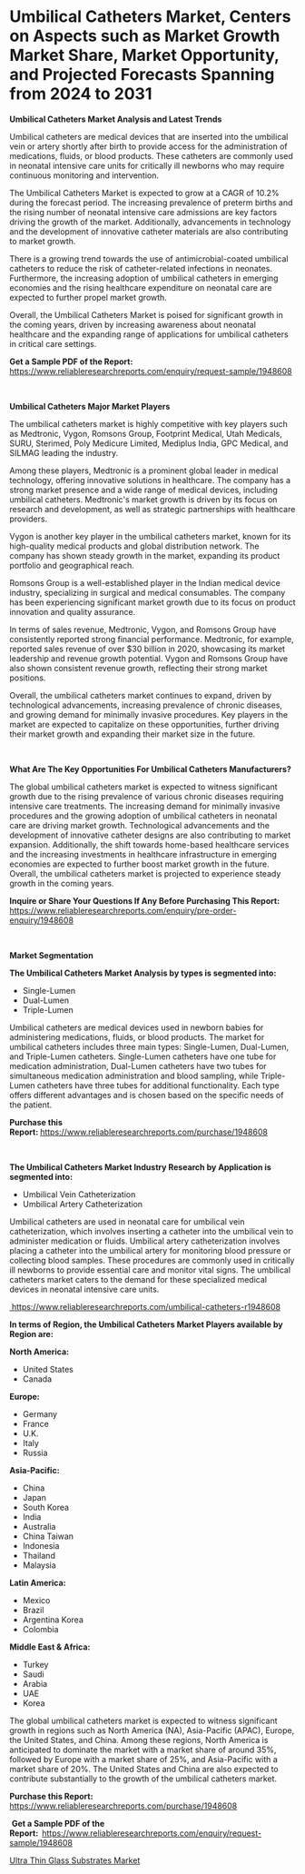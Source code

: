 <p><h1>Umbilical Catheters Market, Centers on Aspects such as Market Growth Market Share, Market Opportunity, and Projected Forecasts Spanning from 2024 to 2031</h1></p><p><strong>Umbilical Catheters Market Analysis and Latest Trends</strong></p>
<p><p>Umbilical catheters are medical devices that are inserted into the umbilical vein or artery shortly after birth to provide access for the administration of medications, fluids, or blood products. These catheters are commonly used in neonatal intensive care units for critically ill newborns who may require continuous monitoring and intervention.</p><p>The Umbilical Catheters Market is expected to grow at a CAGR of 10.2% during the forecast period. The increasing prevalence of preterm births and the rising number of neonatal intensive care admissions are key factors driving the growth of the market. Additionally, advancements in technology and the development of innovative catheter materials are also contributing to market growth.</p><p>There is a growing trend towards the use of antimicrobial-coated umbilical catheters to reduce the risk of catheter-related infections in neonates. Furthermore, the increasing adoption of umbilical catheters in emerging economies and the rising healthcare expenditure on neonatal care are expected to further propel market growth.</p><p>Overall, the Umbilical Catheters Market is poised for significant growth in the coming years, driven by increasing awareness about neonatal healthcare and the expanding range of applications for umbilical catheters in critical care settings.</p></p>
<p><strong>Get a Sample PDF of the Report:&nbsp;</strong> <a href="https://www.reliableresearchreports.com/enquiry/request-sample/1948608">https://www.reliableresearchreports.com/enquiry/request-sample/1948608</a></p>
<p>&nbsp;</p>
<p><strong>Umbilical Catheters Major Market Players</strong></p>
<p><p>The umbilical catheters market is highly competitive with key players such as Medtronic, Vygon, Romsons Group, Footprint Medical, Utah Medicals, SURU, Sterimed, Poly Medicure Limited, Mediplus India, GPC Medical, and SILMAG leading the industry. </p><p>Among these players, Medtronic is a prominent global leader in medical technology, offering innovative solutions in healthcare. The company has a strong market presence and a wide range of medical devices, including umbilical catheters. Medtronic's market growth is driven by its focus on research and development, as well as strategic partnerships with healthcare providers.</p><p>Vygon is another key player in the umbilical catheters market, known for its high-quality medical products and global distribution network. The company has shown steady growth in the market, expanding its product portfolio and geographical reach.</p><p>Romsons Group is a well-established player in the Indian medical device industry, specializing in surgical and medical consumables. The company has been experiencing significant market growth due to its focus on product innovation and quality assurance.</p><p>In terms of sales revenue, Medtronic, Vygon, and Romsons Group have consistently reported strong financial performance. Medtronic, for example, reported sales revenue of over $30 billion in 2020, showcasing its market leadership and revenue growth potential. Vygon and Romsons Group have also shown consistent revenue growth, reflecting their strong market positions.</p><p>Overall, the umbilical catheters market continues to expand, driven by technological advancements, increasing prevalence of chronic diseases, and growing demand for minimally invasive procedures. Key players in the market are expected to capitalize on these opportunities, further driving their market growth and expanding their market size in the future.</p></p>
<p>&nbsp;</p>
<p><strong>What Are The Key Opportunities For Umbilical Catheters Manufacturers?</strong></p>
<p><p>The global umbilical catheters market is expected to witness significant growth due to the rising prevalence of various chronic diseases requiring intensive care treatments. The increasing demand for minimally invasive procedures and the growing adoption of umbilical catheters in neonatal care are driving market growth. Technological advancements and the development of innovative catheter designs are also contributing to market expansion. Additionally, the shift towards home-based healthcare services and the increasing investments in healthcare infrastructure in emerging economies are expected to further boost market growth in the future. Overall, the umbilical catheters market is projected to experience steady growth in the coming years.</p></p>
<p><strong>Inquire or Share Your Questions If Any Before Purchasing This Report:</strong> <a href="https://www.reliableresearchreports.com/enquiry/pre-order-enquiry/1948608">https://www.reliableresearchreports.com/enquiry/pre-order-enquiry/1948608</a></p>
<p>&nbsp;</p>
<p><strong>Market Segmentation</strong></p>
<p><strong>The Umbilical Catheters Market Analysis by types is segmented into:</strong></p>
<p><ul><li>Single-Lumen</li><li>Dual-Lumen</li><li>Triple-Lumen</li></ul></p>
<p><p>Umbilical catheters are medical devices used in newborn babies for administering medications, fluids, or blood products. The market for umbilical catheters includes three main types: Single-Lumen, Dual-Lumen, and Triple-Lumen catheters. Single-Lumen catheters have one tube for medication administration, Dual-Lumen catheters have two tubes for simultaneous medication administration and blood sampling, while Triple-Lumen catheters have three tubes for additional functionality. Each type offers different advantages and is chosen based on the specific needs of the patient.</p></p>
<p><strong>Purchase this Report:&nbsp;</strong><a href="https://www.reliableresearchreports.com/purchase/1948608">https://www.reliableresearchreports.com/purchase/1948608</a></p>
<p>&nbsp;</p>
<p><strong>The Umbilical Catheters Market Industry Research by Application is segmented into:</strong></p>
<p><ul><li>Umbilical Vein Catheterization</li><li>Umbilical Artery Catheterization</li></ul></p>
<p><p>Umbilical catheters are used in neonatal care for umbilical vein catheterization, which involves inserting a catheter into the umbilical vein to administer medication or fluids. Umbilical artery catheterization involves placing a catheter into the umbilical artery for monitoring blood pressure or collecting blood samples. These procedures are commonly used in critically ill newborns to provide essential care and monitor vital signs. The umbilical catheters market caters to the demand for these specialized medical devices in neonatal intensive care units.</p></p>
<p><a href="https://www.reliableresearchreports.com/umbilical-catheters-r1948608">&nbsp;https://www.reliableresearchreports.com/umbilical-catheters-r1948608</a></p>
<p><strong>In terms of Region, the Umbilical Catheters Market Players available by Region are:</strong></p>
<p>
    <p> <strong> North America: </strong>
        <ul>
            <li>United States</li>
            <li>Canada</li>
        </ul>
        </p> 
    <p> <strong> Europe: </strong>
        <ul>
            <li>Germany</li>
            <li>France</li>
            <li>U.K.</li>
            <li>Italy</li>
            <li>Russia</li>
        </ul>
        </p> 
    <p> <strong> Asia-Pacific: </strong>
        <ul>
            <li>China</li>
            <li>Japan</li>
            <li>South Korea</li>
            <li>India</li>
            <li>Australia</li>
            <li>China Taiwan</li>
            <li>Indonesia</li>
            <li>Thailand</li>
            <li>Malaysia</li>
        </ul>
        </p> 
    <p> <strong> Latin America: </strong>
        <ul>
            <li>Mexico</li>
            <li>Brazil</li>
            <li>Argentina Korea</li>
            <li>Colombia</li>
        </ul>
        </p> 
    <p> <strong> Middle East & Africa: </strong>
        <ul>
            <li>Turkey</li>
            <li>Saudi</li>
            <li>Arabia</li>
            <li>UAE</li>
            <li>Korea</li>
        </ul>
    </p>
    </p>
<p><p>The global umbilical catheters market is expected to witness significant growth in regions such as North America (NA), Asia-Pacific (APAC), Europe, the United States, and China. Among these regions, North America is anticipated to dominate the market with a market share of around 35%, followed by Europe with a market share of 25%, and Asia-Pacific with a market share of 20%. The United States and China are also expected to contribute substantially to the growth of the umbilical catheters market.</p></p>
<p><strong>Purchase this Report: </strong><a href="https://www.reliableresearchreports.com/purchase/1948608">https://www.reliableresearchreports.com/purchase/1948608</a></p>
<p>&nbsp;<strong>Get a Sample PDF of the Report:&nbsp;&nbsp;</strong><a href="https://www.reliableresearchreports.com/enquiry/request-sample/1948608">https://www.reliableresearchreports.com/enquiry/request-sample/1948608</a></p>
<p><strong></strong></p>
<p><p><a href="https://issuu.com/reportprime-2/docs/ultra-thin-glass-substrates-market-size-2030.pptx">Ultra Thin Glass Substrates Market</a></p></p>